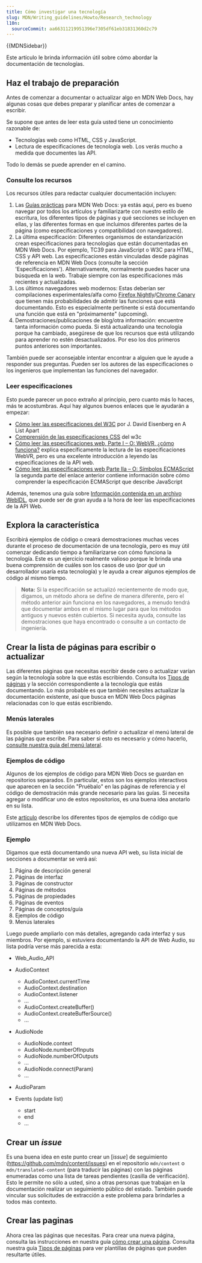 ```yaml
---
title: Cómo investigar una tecnología
slug: MDN/Writing_guidelines/Howto/Research_technology
l10n:
  sourceCommit: aa66311219951396e7305df61eb31831360d2c79
---
```


{{MDNSidebar}}

Este artículo le brinda información útil sobre cómo abordar la documentación de tecnologías.

## Haz el trabajo de preparación

Antes de comenzar a documentar o actualizar algo en MDN Web Docs, hay algunas cosas que debes preparar y planificar antes de comenzar a escribir.

Se supone que antes de leer esta guía usted tiene un conocimiento razonable de:

- Tecnologías web como HTML, CSS y JavaScript.
- Lectura de especificaciones de tecnología web. Los verás mucho a medida que documentes las API.

Todo lo demás se puede aprender en el camino.

### Consulte los recursos

Los recursos útiles para redactar cualquier documentación incluyen:

1. Las [Guías prácticas](/es/docs/MDN/Writing_guidelines/Howto) para MDN Web Docs: ya estás aquí, pero es bueno navegar por todos los artículos y familiarizarte con nuestro estilo de escritura, los diferentes tipos de páginas y qué secciones se incluyen en ellas, y las diferentes formas en que incluimos diferentes partes de la página (como especificaciones y compatibilidad con navegadores).
2. La última especificación:
    Diferentes organismos de estandarización crean especificaciones para tecnologías que están documentadas en MDN Web Docs. Por ejemplo, TC39 para JavaScript o W3C para HTML, CSS y API web.
    Las especificaciones están vinculadas desde páginas de referencia en MDN Web Docs (consulte la sección 'Especificaciones'). Alternativamente, normalmente puedes hacer una búsqueda en la web. Trabaje siempre con las especificaciones más recientes y actualizadas.
3. Los últimos navegadores web modernos:
    Estas deberían ser compilaciones experimentales/alfa como [Firefox Nightly](https://www.mozilla.org/es/firefox/channel/desktop/)/[Chrome Canary](https://www.google.com/intl/es/chrome/canary/) que tienen más probabilidades de admitir las funciones que está documentando.
    Esto es especialmente pertinente si está documentando una función que está en "próximamente" (upcoming).
4. Demostraciones/publicaciones de blog/otra información: encuentre tanta información como pueda. Si está actualizando una tecnología porque ha cambiado, asegúrese de que los recursos que está utilizando para aprender no estén desactualizados. Por eso los dos primeros puntos anteriores son importantes.

También puede ser aconsejable intentar encontrar a alguien que le ayude a responder sus preguntas. Pueden ser los autores de las especificaciones o los ingenieros que implementan las funciones del navegador.

### Leer especificaciones

Esto puede parecer un poco extraño al principio, pero cuanto más lo haces, más te acostumbras. Aquí hay algunos buenos enlaces que le ayudarán a empezar:

- [Cómo leer las especificaciones del W3C](https://alistapart.com/article/readspec/) por J. David Eisenberg en A List Apart
- [Comprensión de las especificaciones CSS](https://www.w3.org/Style/CSS/read) del w3c
- [Cómo leer las especificaciones web, Parte I – O: WebVR, ¿cómo funciona?](https://surma.dev/things/reading-specs/) explica específicamente la lectura de las especificaciones WebVR, pero es una excelente introducción a leyendo las especificaciones de la API web.
- [Cómo leer las especificaciones web Parte IIa – O: Símbolos ECMAScript](https://surma.dev/things/reading-specs-2/) la segunda parte del enlace anterior contiene información sobre cómo comprender la especificación ECMAScript que describe JavaScript

Además, tenemos una guía sobre [Información contenida en un archivo WebIDL](/es/docs/MDN/Writing_guidelines/Howto/Write_an_API_reference/Information_contained_in_a_WebIDL_file), que puede ser de gran ayuda a la hora de leer las especificaciones de la API Web.

## Explora la característica

Escribirá ejemplos de código o creará demostraciones muchas veces durante el proceso de documentación de una tecnología, pero es muy útil comenzar dedicando tiempo a familiarizarse con cómo funciona la tecnología. Este es un ejercicio realmente valioso porque le brinda una buena comprensión de cuáles son los casos de uso (_por qué_ un desarrollador usaría esta tecnología) y le ayuda a crear algunos ejemplos de código al mismo tiempo.

> **Nota:** Si la especificación se actualizó recientemente de modo que, digamos, un método ahora se define de manera diferente, pero el método anterior aún funciona en los navegadores, a menudo tendrá que documentar ambos en el mismo lugar para que los métodos antiguos y nuevos estén cubiertos.
> Si necesita ayuda, consulte las demostraciones que haya encontrado o consulte a un contacto de ingeniería.

## Crear la lista de páginas para escribir o actualizar

Las diferentes páginas que necesitas escribir desde cero o actualizar varían según la tecnología sobre la que estás escribiendo. Consulta los [Tipos de páginas](/es/docs/MDN/Writing_guidelines/Page_structures/Page_types) y la sección correspondiente a la tecnología que estás documentando. Lo más probable es que también necesites actualizar la documentación existente, así que busca en MDN Web Docs páginas relacionadas con lo que estás escribiendo.

### Menús laterales

Es posible que también sea necesario definir o actualizar el menú lateral de las páginas que escribe. Para saber si esto es necesario y cómo hacerlo, [consulte nuestra guía del menú lateral](/es/docs/MDN/Writing_guidelines/Howto/Write_an_API_reference/Sidebars).

### Ejemplos de código

Algunos de los ejemplos de código para MDN Web Docs se guardan en repositorios separados. En particular, estos son los ejemplos interactivos que aparecen en la sección "Pruébalo" en las páginas de referencia y el código de demostración más grande necesario para las guías. Si necesita agregar o modificar uno de estos repositorios, es una buena idea anotarlo en su lista.

Este [artículo](/es/docs/MDN/Writing_guidelines/Page_structures/Code_examples) describe los diferentes tipos de ejemplos de código que utilizamos en MDN Web Docs.

### Ejemplo

Digamos que está documentando una nueva API web, su lista inicial de secciones a documentar se verá así:

1. Página de descripción general
2. Páginas de interfaz
3. Páginas de constructor
4. Páginas de métodos
5. Páginas de propiedades
6. Páginas de eventos
7. Páginas de conceptos/guía
8. Ejemplos de código
9. Menús laterales

Luego puede ampliarlo con más detalles, agregando cada interfaz y sus miembros. Por ejemplo, si estuviera documentando la API de Web Audio, su lista podría verse más parecida a esta:

- Web_Audio_API
- AudioContext

  - AudioContext.currentTime
  - AudioContext.destination
  - AudioContext.listener
  - ...
  - AudioContext.createBuffer()
  - AudioContext.createBufferSource()
  - ...

- AudioNode

  - AudioNode.context
  - AudioNode.numberOfInputs
  - AudioNode.numberOfOutputs
  - ...
  - AudioNode.connect(Param)
  - ...

- AudioParam
- Events (update list)

  - start
  - end
  - …

## Crear un _issue_

Es una buena idea en este punto crear un [_issue_] de seguimiento (https://github.com/mdn/content/issues) en el repositorio `mdn/content` o `mdn/translated-content` (para traducir las páginas) con las páginas enumeradas como una lista de tareas pendientes (casilla de verificación). Esto le permite no sólo a usted, sino a otras personas que trabajan en la documentación realizar un seguimiento público del estado. También puede vincular sus solicitudes de extracción a este problema para brindarles a todos más contexto.

## Crear las paginas

Ahora crea las páginas que necesitas. Para crear una nueva página, consulta las instrucciones en nuestra guía [cómo crear una página](/es/docs/MDN/Writing_guidelines/Howto/Creating_moving_deleting). Consulta nuestra guía [Tipos de páginas](/es/docs/MDN/Writing_guidelines/Page_structures/Page_types) para ver plantillas de páginas que pueden resultarte útiles.
